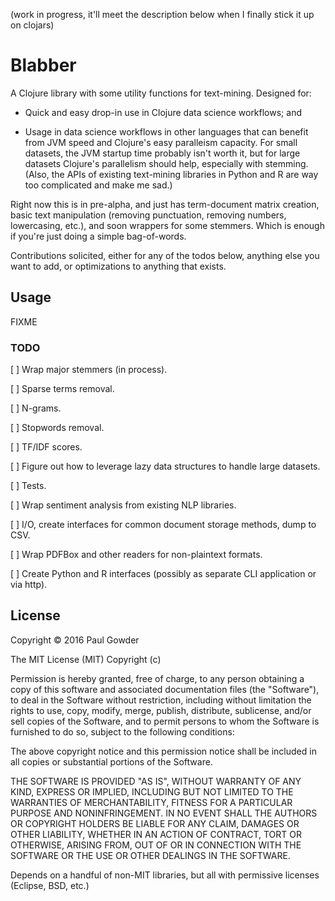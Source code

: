 (work in progress, it'll meet the description below when I finally stick it up on clojars)

# Blabber

A Clojure library with some utility functions for text-mining. Designed for:

- Quick and easy drop-in use in Clojure data science workflows; and 

- Usage in data science workflows in other languages that can benefit from JVM speed and Clojure's easy paralleism capacity. For small datasets, the JVM startup time probably isn't worth it, but for large datasets Clojure's parallelism should help, especially with stemming. (Also, the APIs of existing text-mining libraries in Python and R are way too complicated and make me sad.)

Right now this is in pre-alpha, and just has term-document matrix creation, basic text manipulation (removing punctuation, removing numbers, lowercasing, etc.), and soon wrappers for some stemmers. Which is enough if you're just doing a simple bag-of-words.

Contributions solicited, either for any of the todos below, anything else you want to add, or optimizations to anything that exists.

## Usage

FIXME



### TODO

[ ] Wrap major stemmers (in process).

[ ] Sparse terms removal.

[ ] N-grams.

[ ] Stopwords removal.

[ ] TF/IDF scores.

[ ] Figure out how to leverage lazy data structures to handle large datasets.

[ ] Tests.

[ ] Wrap sentiment analysis from existing NLP libraries.

[ ] I/O, create interfaces for common document storage methods, dump to CSV.

[ ] Wrap PDFBox and other readers for non-plaintext formats.

[ ] Create Python and R interfaces (possibly as separate CLI application or via http).

## License

Copyright © 2016 Paul Gowder

The MIT License (MIT)
Copyright (c) <year> <copyright holders>

Permission is hereby granted, free of charge, to any person obtaining a copy of this software and associated documentation files (the "Software"), to deal in the Software without restriction, including without limitation the rights to use, copy, modify, merge, publish, distribute, sublicense, and/or sell copies of the Software, and to permit persons to whom the Software is furnished to do so, subject to the following conditions:

The above copyright notice and this permission notice shall be included in all copies or substantial portions of the Software.

THE SOFTWARE IS PROVIDED "AS IS", WITHOUT WARRANTY OF ANY KIND, EXPRESS OR IMPLIED, INCLUDING BUT NOT LIMITED TO THE WARRANTIES OF MERCHANTABILITY, FITNESS FOR A PARTICULAR PURPOSE AND NONINFRINGEMENT. IN NO EVENT SHALL THE AUTHORS OR COPYRIGHT HOLDERS BE LIABLE FOR ANY CLAIM, DAMAGES OR OTHER LIABILITY, WHETHER IN AN ACTION OF CONTRACT, TORT OR OTHERWISE, ARISING FROM, OUT OF OR IN CONNECTION WITH THE SOFTWARE OR THE USE OR OTHER DEALINGS IN THE SOFTWARE.

Depends on a handful of non-MIT libraries, but all with permissive licenses (Eclipse, BSD, etc.)
